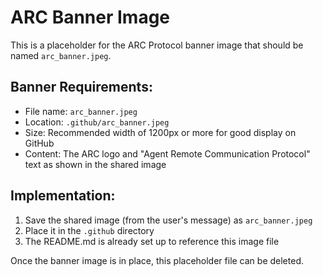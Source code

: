 # ARC Banner Image

This is a placeholder for the ARC Protocol banner image that should be named `arc_banner.jpeg`.

## Banner Requirements:
- File name: `arc_banner.jpeg`
- Location: `.github/arc_banner.jpeg`
- Size: Recommended width of 1200px or more for good display on GitHub
- Content: The ARC logo and "Agent Remote Communication Protocol" text as shown in the shared image

## Implementation:
1. Save the shared image (from the user's message) as `arc_banner.jpeg`
2. Place it in the `.github` directory
3. The README.md is already set up to reference this image file

Once the banner image is in place, this placeholder file can be deleted.